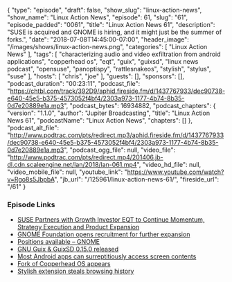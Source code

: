 {
  "type": "episode",
  "draft": false,
  "show_slug": "linux-action-news",
  "show_name": "Linux Action News",
  "episode": 61,
  "slug": "61",
  "episode_padded": "0061",
  "title": "Linux Action News 61",
  "description": "SUSE is acquired and GNOME is hiring, and it might just be the summer of forks.",
  "date": "2018-07-08T14:45:00-07:00",
  "header_image": "/images/shows/linux-action-news.png",
  "categories": [
    "Linux Action News"
  ],
  "tags": [
    "characterizing audio and video exfiltration from android applications",
    "copperhead os",
    "eqt",
    "guix",
    "guixsd",
    "linux news podcast",
    "opensuse",
    "panoptispy",
    "rattlesnakeos",
    "stylish",
    "stylus",
    "suse"
  ],
  "hosts": [
    "chris",
    "joe"
  ],
  "guests": [],
  "sponsors": [],
  "podcast_duration": "00:23:11",
  "podcast_file": "https://chtbl.com/track/392D9/aphid.fireside.fm/d/1437767933/dec90738-e640-45e5-b375-4573052f4bf4/2303a973-1177-4b74-8b35-0d7e20889e1a.mp3",
  "podcast_bytes": 16934882,
  "podcast_chapters": {
    "version": "1.1.0",
    "author": "Jupiter Broadcasting",
    "title": "Linux Action News 61",
    "podcastName": "Linux Action News",
    "chapters": []
  },
  "podcast_alt_file": "http://www.podtrac.com/pts/redirect.mp3/aphid.fireside.fm/d/1437767933/dec90738-e640-45e5-b375-4573052f4bf4/2303a973-1177-4b74-8b35-0d7e20889e1a.mp3",
  "podcast_ogg_file": null,
  "video_file": "http://www.podtrac.com/pts/redirect.mp4/201406.jb-dl.cdn.scaleengine.net/lan/2018/lan-061.mp4",
  "video_hd_file": null,
  "video_mobile_file": null,
  "youtube_link": "https://www.youtube.com/watch?v=Rgo8s5JbpbA",
  "jb_url": "/125961/linux-action-news-61/",
  "fireside_url": "/61"
}


### Episode Links

  * [SUSE Partners with Growth Investor EQT to Continue Momentum, Strategy Execution and Product Expansion](https://www.suse.com/c/news/suse-partners-with-growth-investor-eqt-to-continue-momentum-strategy-execution-and-product-expansion/ "SUSE Partners with Growth Investor EQT to Continue Momentum, Strategy Execution and Product Expansion")
  * [GNOME Foundation opens recruitment for further expansion](https://www.gnome.org/news/2018/07/gnome-foundation-opens-recruitment-for-further-expansion/ "GNOME Foundation opens recruitment for further expansion")
  * [Positions available – GNOME](https://www.gnome.org/foundation/careers/ "Positions available – GNOME")
  * [GNU Guix & GuixSD 0.15.0 released](https://www.gnu.org/software/guix/blog/2018/gnu-guix-and-guixsd-0.15.0-released/ "GNU Guix & GuixSD 0.15.0 released")
  * [Most Android apps can surreptitiously access screen contents](https://www.theregister.co.uk/2018/07/04/most_android_apps_can_slurp_your_screen_and_you_wouldnt_even_know/ "Most Android apps can surreptitiously access screen contents")
  * [Fork of Copperhead OS appears](https://github.com/dan-v/rattlesnakeos-stack "Fork of Copperhead OS appears")
  * [Stylish extension steals browsing history](https://robertheaton.com/2018/07/02/stylish-browser-extension-steals-your-internet-history/ "Stylish extension steals browsing history")


